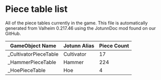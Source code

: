 # Piece table list
All of the piece tables currently in the game.
This file is automatically generated from Valheim 0.217.46 using the JotunnDoc mod found on our GitHub.

|GameObject Name |Jotunn Alias |Piece Count |
|---|---|---|
|_CultivatorPieceTable|Cultivator|17|
|_HammerPieceTable|Hammer|224|
|_HoePieceTable|Hoe|4|
